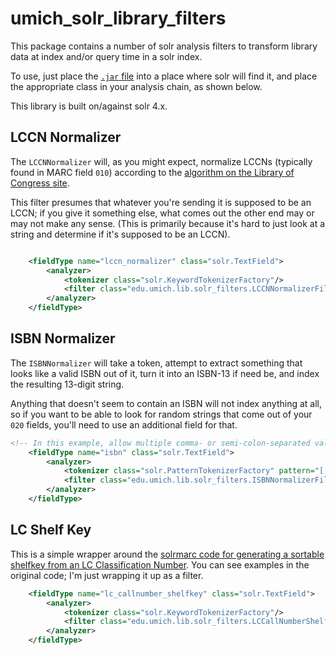 # umich_solr_library_filters

This package contains a number of solr analysis filters to transform library
data at index and/or query time in a solr index.

To use, just place the [`.jar` file](dist/umich_solr_library_filters_jar/umich_solr_library_filters.jar)
into a place where solr will find it, and
place the appropriate class in your analysis chain, as shown below.

This library is built on/against solr 4.x.

## LCCN Normalizer

The `LCCNNormalizer` will, as you might expect, normalize LCCNs (typically
found in MARC field `010`) according to the
[algorithm on the Library of Congress site](http://www.loc.gov/marc/lccn-namespace.html#syntax).

This filter presumes that whatever you're sending it is supposed to be an LCCN;
if you give it something else, what comes out the other end may or may not make
any sense. (This is primarily because it's hard to just look at a string and
determine if it's supposed to be an LCCN).

```xml

	<fieldType name="lccn_normalizer" class="solr.TextField">
		<analyzer>
			<tokenizer class="solr.KeywordTokenizerFactory"/>
			<filter class="edu.umich.lib.solr_filters.LCCNNormalizerFilterFactory"/>
		</analyzer>
	</fieldType>
```

## ISBN Normalizer

The `ISBNNormalizer` will take a token, attempt to extract something that
looks like a valid ISBN out of it, turn it into an ISBN-13 if need be, and
index the resulting 13-digit string.

Anything that doesn't seem to contain an ISBN will not index anything at all,
so if you want to be able to look for random strings that come out of your
`020` fields, you'll need to use an additional field for that.

```xml
<!-- In this example, allow multiple comma- or semi-colon-separated values -->
	<fieldType name="isbn" class="solr.TextField">
		<analyzer>
	        <tokenizer class="solr.PatternTokenizerFactory" pattern="[;,]\s*" />
			<filter class="edu.umich.lib.solr_filters.ISBNNormalizerFilterFactory"/>
		</analyzer>
	</fieldType>

```

## LC Shelf Key

This is a simple wrapper around the [solrmarc code for generating a sortable
shelfkey from an LC Classification Number](https://code.google.com/p/solrmarc/source/browse/trunk/lib/solrmarc/src/org/solrmarc/callnum/LCCallNumber.java).
You can see examples in the original code; I'm just wrapping it up as a filter.

```xml
	<fieldType name="lc_callnumber_shelfkey" class="solr.TextField">
		<analyzer>
			<tokenizer class="solr.KeywordTokenizerFactory"/>
			<filter class="edu.umich.lib.solr_filters.LCCallNumberShelfKeyFilterFactory"/>
		</analyzer>
	</fieldType>

```

